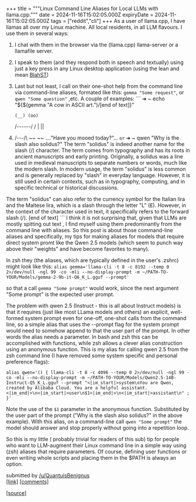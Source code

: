 +++
title = """Linux Command Line Aliases for Local LLMs with llama.cpp."""
date = 2024-11-16T15:02:05.000Z
expiryDate = 2024-11-16T15:02:05.000Z
tags = ["reddit","cli"]
+++
As a user of llama.cpp, I have llamas all over my Linux machine. All local residents, in all LLM flavours. I use them in several ways:

1.  I chat with them in the browser via the (llama.cpp) llama-server or a llamafile server.
    
2.  I speak to them (and they respond both in speech and textually) using just a key press in any Linux desktop application (using the lean and mean [BlahST](https://github.com/QuantiusBenignus/BlahST))
    
3.  Last but not least, I call on their one-shot help from the command line via command-line aliases, formated like this: `gemma "Some request"`, or `qwen "Some question"` ,etc. A couple of examples: \`\`\` ➜ ~ echo "${$(gemma "A cow in ASCII art.")/\[end of text\]}"
    
        (__) (oo) 
    
    /------/ / | ||
    
4.  /---/\\ ~~ ~~ ...."Have you mooed today?"... `or` ➜ ~ qwen "Why is the slash also solidus?" The term "solidus" is indeed another name for the slash (/) character. The term comes from typography and has its roots in ancient manuscripts and early printing. Originally, a solidus was a line used in medieval manuscripts to separate numbers or words, much like the modern slash. In modern usage, the term "solidus" is less common and is generally replaced by "slash" in everyday language. However, it is still used in certain contexts, such as in typography, computing, and in specific technical or historical discussions.
    

The term "solidus" can also refer to the currency symbol for the Italian lira and the Maltese lira, which is a slash through the letter "L" (₤). However, in the context of the character used in text, it specifically refers to the forward slash (/). \[end of text\] \`\`\` I think it is not surprising that, given that LLMs are mostly spitting out text , I find myself using them predominantly from the command line with aliases. So this post is about those command-line aliases and specifically, my tips for making aliases for models that require direct system promt like the Qwen 2.5 models (which seem to punch way above their "weights" and have become favorites to many).

In zsh they (the aliases, which are typically defined in the user's .zshrc) might look like this: `alias gemma='llama-cli -t 8 -c 8192 --temp 0 2>/dev/null -ngl 99 -co -mli --no-display-prompt -m ~/PATH-TO-YOUR/Models/gemma-2-9b-it-Q6_K_L.gguf --prompt'`

so that a call `gemma "Some prompt"` would work, since the next argument "Some prompt" is the expected user prompt.

The problem with qwen 2.5 (Instruct - this is all about Instruct models) is that it requires (just like most LLama models and others) an explicit, well-formed system prompt even for one-off, one-shot calls from the command line, so a simple alias that uses the --prompt flag for the system prompt would need to somehow append to that the user part of the prompt. In other words the alias needs a parameter. In bash and zsh this can be accomplished with functions, while zsh allows a clever alias construction using an anonymous function. This is my alias for calling qwen 2.5 from the zsh command line (I have removed some system specific and personal preference flags):

`alias qwen='() { llama-cli -t 8 -c 4096 --temp 0 2>/dev/null -ngl 99 -co -mli --no-display-prompt -m ~/PATH-TO-YOUR/Models/Qwen2.5-14B-Instruct-Q5_K_L.gguf --prompt "<|im_start|>system\nYou are Qwen, created by Alibaba Cloud. You are a helpful assistant.<|im_end|>\n<|im_start|>user\n$1<|im_end|>\n<|im_start|>assistant\n" ; }'`

Note the use of the `$1` parameter in the anonymous function. Substituted by the user part of the prompt ("Why is the slash also solidus?" in the above example). With this alias, on a command-line call `qwen "Some prompt"` the model should answer and stop properly without going into a repetition loop.

So this is my little ( probably trivial for readers of this sub) tip for people who want to LLM-augment their Linux command line in a simple way using (zsh) aliases that require parameters. Of course, defining user functions or even writing whole scripts and placing them in the $PATH is always an option.

submitted by [/u/QuantuisBenignus](https://www.reddit.com/user/QuantuisBenignus)  
[\[link\]](https://www.reddit.com/r/commandline/comments/1gsp34q/linux_command_line_aliases_for_local_llms_with/) [\[comments\]](https://www.reddit.com/r/commandline/comments/1gsp34q/linux_command_line_aliases_for_local_llms_with/)

[[source]](https://www.reddit.com/r/commandline/comments/1gsp34q/linux_command_line_aliases_for_local_llms_with/)
